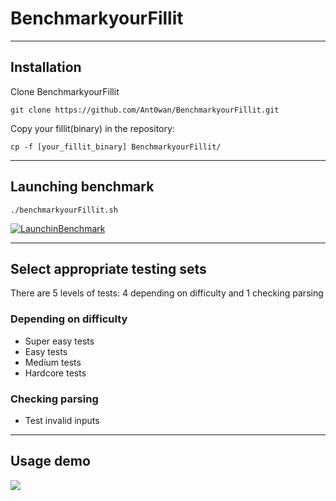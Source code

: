# BenchmarkyourFillit

---

## Installation

Clone BenchmarkyourFillit

```shell=
git clone https://github.com/Ant0wan/BenchmarkyourFillit.git
```

Copy your fillit(binary) in the repository:

```shell=
cp -f [your_fillit_binary] BenchmarkyourFillit/
```

---

## Launching benchmark

```shell=
./benchmarkyourFillit.sh
```

[![LaunchinBenchmark](https://i.imgur.com/1XyUxwu.png)](i.imgur.com/1XyUxwu.png)

---

## Select appropriate testing sets

There are 5 levels of tests: 4 depending on difficulty and 1 checking parsing

### Depending on difficulty

- Super easy tests
- Easy tests
- Medium tests
- Hardcore tests

### Checking parsing

- Test invalid inputs


---

## Usage demo

<a href="https://asciinema.org/a/a9dNz7LOjWMecmT9RbcFXKvel" target="_blank"><img src="https://asciinema.org/a/a9dNz7LOjWMecmT9RbcFXKvel.svg" /></a>
